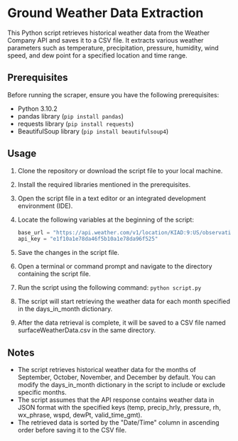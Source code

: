 # Ground Weather Data Extraction

This Python script retrieves historical weather data from the Weather Company API and saves it to a CSV file. It extracts various weather parameters such as temperature, precipitation, pressure, humidity, wind speed, and dew point for a specified location and time range.

## Prerequisites
Before running the scraper, ensure you have the following prerequisites:

- Python 3.10.2
- pandas library (`pip install pandas`)
- requests library (`pip install requests`)
- BeautifulSoup library (`pip install beautifulsoup4`)

## Usage

1. Clone the repository or download the script file to your local machine.
2. Install the required libraries mentioned in the prerequisites.
3. Open the script file in a text editor or an integrated development environment (IDE).
4. Locate the following variables at the beginning of the script:

   ```python
   base_url = "https://api.weather.com/v1/location/KIAD:9:US/observations/historical.json"
   api_key = "e1f10a1e78da46f5b10a1e78da96f525"
   ```
5. Save the changes in the script file.
6. Open a terminal or command prompt and navigate to the directory containing the script file.
7. Run the script using the following command:
```python script.py```
8. The script will start retrieving the weather data for each month specified in the days_in_month dictionary.
9. After the data retrieval is complete, it will be saved to a CSV file named surfaceWeatherData.csv in the same directory.

## Notes

- The script retrieves historical weather data for the months of September, October, November, and December by default. You can modify the days_in_month dictionary in the script to include or exclude specific months.
- The script assumes that the API response contains weather data in JSON format with the specified keys (temp, precip_hrly, pressure, rh, wx_phrase, wspd, dewPt, valid_time_gmt).
- The retrieved data is sorted by the "Date/Time" column in ascending order before saving it to the CSV file.